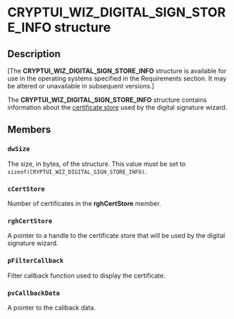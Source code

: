 # CRYPTUI_WIZ_DIGITAL_SIGN_STORE_INFO structure

## Description

[The **CRYPTUI_WIZ_DIGITAL_SIGN_STORE_INFO** structure is available for use in the operating systems specified in the Requirements section. It may be altered or unavailable in subsequent versions.]

The **CRYPTUI_WIZ_DIGITAL_SIGN_STORE_INFO** structure contains information about the [certificate store](https://learn.microsoft.com/windows/desktop/SecGloss/c-gly) used by the digital signature wizard.

## Members

### `dwSize`

The size, in bytes, of the structure. This value must be set to `sizeof(CRYPTUI_WIZ_DIGITAL_SIGN_STORE_INFO)`.

### `cCertStore`

Number of certificates in the **rghCertStore** member.

### `rghCertStore`

A pointer to a handle to the certificate store that will be used by the digital signature wizard.

### `pFilterCallback`

Filter callback function used to display the certificate.

### `pvCallbackData`

A pointer to the callback data.